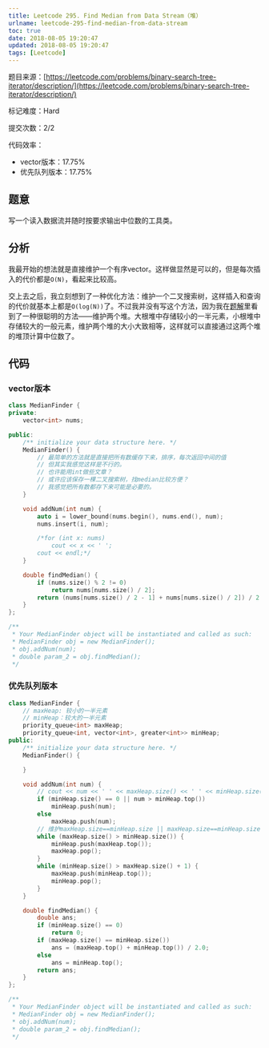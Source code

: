 ```yaml
---
title: Leetcode 295. Find Median from Data Stream（堆）
urlname: leetcode-295-find-median-from-data-stream
toc: true
date: 2018-08-05 19:20:47
updated: 2018-08-05 19:20:47
tags: [Leetcode]
---
```


题目来源：[https://leetcode.com/problems/binary-search-tree-iterator/description/](https://leetcode.com/problems/binary-search-tree-iterator/description/)

标记难度：Hard

提交次数：2/2

代码效率：

* vector版本：17.75%
* 优先队列版本：17.75%

## 题意

写一个读入数据流并随时按要求输出中位数的工具类。

## 分析

我最开始的想法就是直接维护一个有序vector。这样做显然是可以的，但是每次插入的代价都是`O(N)`，看起来比较高。

交上去之后，我立刻想到了一种优化方法：维护一个二叉搜索树，这样插入和查询的代价就基本上都是`O(log(N))`了。不过我并没有写这个方法，因为我在[题解](https://leetcode.com/problems/find-median-from-data-stream/discuss/74062/Short-simple-JavaC++Python-O%28log-n%29-+-O%281%29)里看到了一种很聪明的方法——维护两个堆。大根堆中存储较小的一半元素，小根堆中存储较大的一般元素，维护两个堆的大小大致相等，这样就可以直接通过这两个堆的堆顶计算中位数了。

## 代码

### vector版本

```cpp
class MedianFinder {
private:
    vector<int> nums;

public:
    /** initialize your data structure here. */
    MedianFinder() {
        // 最简单的方法就是直接把所有数缓存下来，排序，每次返回中间的值
        // 但其实我感觉这样是不行的。
        // 也许能用int做些文章？
        // 或许应该保存一棵二叉搜索树，找median比较方便？
        // 我感觉把所有数都存下来可能是必要的。
    }

    void addNum(int num) {
        auto i = lower_bound(nums.begin(), nums.end(), num);
        nums.insert(i, num);

        /*for (int x: nums)
            cout << x << ' ';
        cout << endl;*/
    }

    double findMedian() {
        if (nums.size() % 2 != 0)
            return nums[nums.size() / 2];
        return (nums[nums.size() / 2 - 1] + nums[nums.size() / 2]) / 2.0;
    }
};

/**
 * Your MedianFinder object will be instantiated and called as such:
 * MedianFinder obj = new MedianFinder();
 * obj.addNum(num);
 * double param_2 = obj.findMedian();
 */
```

### 优先队列版本

```cpp
class MedianFinder {
    // maxHeap: 较小的一半元素
    // minHeap：较大的一半元素
    priority_queue<int> maxHeap;
    priority_queue<int, vector<int>, greater<int>> minHeap;
public:
    /** initialize your data structure here. */
    MedianFinder() {

    }

    void addNum(int num) {
        // cout << num << ' ' << maxHeap.size() << ' ' << minHeap.size() << endl;
        if (minHeap.size() == 0 || num > minHeap.top())
            minHeap.push(num);
        else
            maxHeap.push(num);
        // 维护maxHeap.size==minHeap.size || maxHeap.size==minHeap.size-1
        while (maxHeap.size() > minHeap.size()) {
            minHeap.push(maxHeap.top());
            maxHeap.pop();
        }
        while (minHeap.size() > maxHeap.size() + 1) {
            maxHeap.push(minHeap.top());
            minHeap.pop();
        }
    }

    double findMedian() {
        double ans;
        if (minHeap.size() == 0)
            return 0;
        if (maxHeap.size() == minHeap.size())
            ans = (maxHeap.top() + minHeap.top()) / 2.0;
        else
            ans = minHeap.top();
        return ans;
    }
};

/**
 * Your MedianFinder object will be instantiated and called as such:
 * MedianFinder obj = new MedianFinder();
 * obj.addNum(num);
 * double param_2 = obj.findMedian();
 */
```
